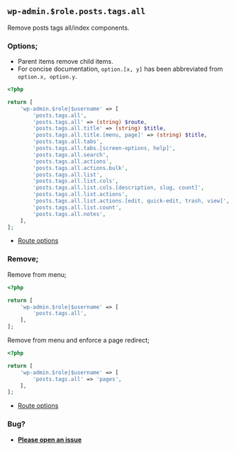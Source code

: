 ## `wp-admin.$role.posts.tags.all`

Remove posts tags all/index components.

### Options;

* Parent items remove child items. 
* For concise documentation, `option.[x, y]` has been abbreviated from `option.x, option.y`.

```php
<?php

return [
    'wp-admin.$role|$username' => [
        'posts.tags.all',
        'posts.tags.all' => (string) $route,
        'posts.tags.all.title' => (string) $title,
        'posts.tags.all.title.[menu, page]' => (string) $title,
        'posts.tags.all.tabs',
        'posts.tags.all.tabs.[screen-options, help]',
        'posts.tags.all.search',
        'posts.tags.all.actions',
        'posts.tags.all.actions.bulk',
        'posts.tags.all.list',
        'posts.tags.all.list.cols',
        'posts.tags.all.list.cols.[description, slug, count]',
        'posts.tags.all.list.actions',
        'posts.tags.all.list.actions.[edit, quick-edit, trash, view]',
        'posts.tags.all.list.count',
        'posts.tags.all.notes',
    ],
];
```

* [Route options](../route-options.md)

### Remove;

Remove from menu;

```php
<?php

return [
    'wp-admin.$role|$username' => [
        'posts.tags.all',
    ],
];
```

Remove from menu and enforce a page redirect;

```php
<?php

return [
    'wp-admin.$role|$username' => [
        'posts.tags.all' => 'pages',
    ],
];
```

* [Route options](../route-options.md)

### Bug?

* **[Please open an issue](https://github.com/soberwp/intervention/issues/new?title=[wp-admin.posts.tags.all]&labels=bug&assignees=darrenjacoby)**
